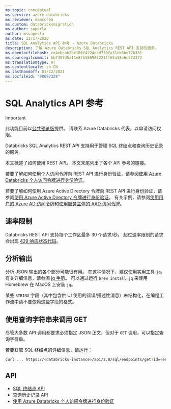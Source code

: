 ```yaml
---
ms.topic: conceptual
ms.service: azure-databricks
ms.reviewer: mamccrea
ms.custom: databricksmigration
ms.author: saperla
author: mssaperla
ms.date: 11/17/2020
title: SQL Analytics API 参考 - Azure Databricks
description: 了解 Azure Databricks SQL Analytics REST API 支持的服务。
ms.openlocfilehash: ce4ebcab2be186f4224ecd7f0fa31cb6be77b331
ms.sourcegitcommit: bb7497d5a11e8fb506907221ff65a18e6c523372
ms.translationtype: HT
ms.contentlocale: zh-CN
ms.lasthandoff: 01/22/2021
ms.locfileid: "98692328"
---
```

# <a name="sql-analytics-api-reference"></a>SQL Analytics API 参考

> [!IMPORTANT]
>
> 此功能目前以[公共预览版](../../release-notes/release-types.md)提供。 请联系 Azure Databricks 代表，以申请访问权限。

Databricks SQL Analytics REST API 支持用于管理 SQL 终结点和查询历史记录的服务。

本文概述了如何使用 REST API。 本文末尾列出了各个 API 参考的链接。

若要了解如何使用个人访问令牌向 REST API 进行身份验证，请参阅[使用 Azure Databricks 个人访问令牌进行身份验证](authentication.md)。

若要了解如何使用 Azure Active Directory 令牌向 REST API 进行身份验证，请参阅[使用 Azure Active Directory 令牌进行身份验证](../../dev-tools/api/latest/aad/index.md)。 有关示例，请参阅[使用用户的 Azure AD 访问令牌](../../dev-tools/api/latest/aad/app-aad-token.md#use-token)和[使用服务主体的 AAD 访问令牌](../../dev-tools/api/latest/aad/service-prin-aad-token.md#use-token)。

## <a name="rate-limits"></a>速率限制

Databricks REST API 支持每个工作区最多 30 个请求/秒。 超过速率限制的请求会出现 [429 响应状态代码](https://developer.mozilla.org/docs/Web/HTTP/Status/429)。

## <a name="parse-output"></a>分析输出

分析 JSON 输出的各个部分可能很有用。 在这种情况下，建议使用实用工具 ``jq``。 有关详细信息，请参阅 [jq 手册](https://stedolan.github.io/jq/manual/)。 可以通过运行 ``brew install jq`` 来使用 Homebrew 在 MacOS 上安装 ``jq``。

某些 ``STRING`` 字段（其中包含供 UI 使用的错误/描述性消息）未结构化，在编程工作流中请不要依赖这些字段的格式。

## <a name="invoke-a-get-using-a-query-string"></a>使用查询字符串来调用 GET

尽管大多数 API 调用都要求必须指定 JSON 正文，但对于 ``GET`` 调用，可以指定查询字符串。

若要获取 SQL 终结点的详细信息，请运行：

```bash
curl ... https://<databricks-instance>/api/2.0/sql/endpoints/get?id=<endpoint-id>
```

## <a name="apis"></a>API

* [SQL 终结点 API](sql-endpoints.md)
* [查询历史记录 API](query-history.md)
* [使用 Azure Databricks 个人访问令牌进行身份验证](authentication.md)